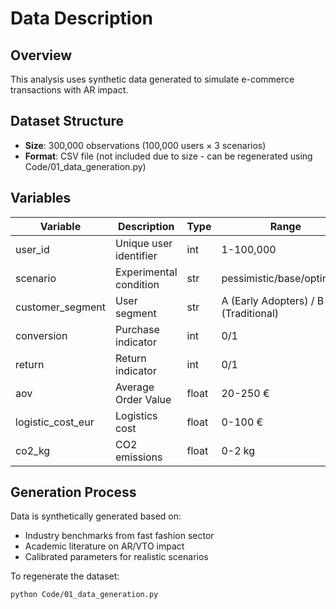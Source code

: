 # Data Description

## Overview
This analysis uses synthetic data generated to simulate e-commerce transactions with AR impact.

## Dataset Structure
- **Size**: 300,000 observations (100,000 users × 3 scenarios)
- **Format**: CSV file (not included due to size - can be regenerated using Code/01_data_generation.py)

## Variables
| Variable | Description | Type | Range |
|----------|-------------|------|-------|
| user_id | Unique user identifier | int | 1-100,000 |
| scenario | Experimental condition | str | pessimistic/base/optimistic |
| customer_segment | User segment | str | A (Early Adopters) / B (Traditional) |
| conversion | Purchase indicator | int | 0/1 |
| return | Return indicator | int | 0/1 |
| aov | Average Order Value | float | 20-250 € |
| logistic_cost_eur | Logistics cost | float | 0-100 € |
| co2_kg | CO2 emissions | float | 0-2 kg |

## Generation Process
Data is synthetically generated based on:
- Industry benchmarks from fast fashion sector
- Academic literature on AR/VTO impact
- Calibrated parameters for realistic scenarios

To regenerate the dataset:
```bash
python Code/01_data_generation.py